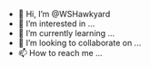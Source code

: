 - 👋 Hi, I’m @WSHawkyard
- 👀 I’m interested in ...
- 🌱 I’m currently learning ...
- 💞️ I’m looking to collaborate on ...
- 📫 How to reach me ...

<!---
WSHawkyard/WSHawkyard is a ✨ special ✨ repository because its `README.md` (this file) appears on your GitHub profile.
You can click the Preview link to take a look at your changes.
--->
